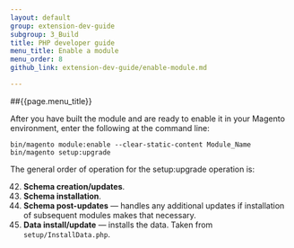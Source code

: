 ```yaml
---
layout: default
group: extension-dev-guide
subgroup: 3_Build
title: PHP developer guide
menu_title: Enable a module
menu_order: 8
github_link: extension-dev-guide/enable-module.md

---
```

##{{page.menu_title}}


After you have built the module and are ready to enable it in your Magento environment, enter the following at the command line:

    bin/magento module:enable --clear-static-content Module_Name
    bin/magento setup:upgrade



The general order of operation for the setup:upgrade operation is:

42. __Schema creation/updates__.
42. __Schema installation__.
42. __Schema post-updates__ &#8212; handles any additional updates if installation of subsequent modules makes that necessary.
42. __Data install/update__ &#8212; installs the data. Taken from `setup/InstallData.php`.


